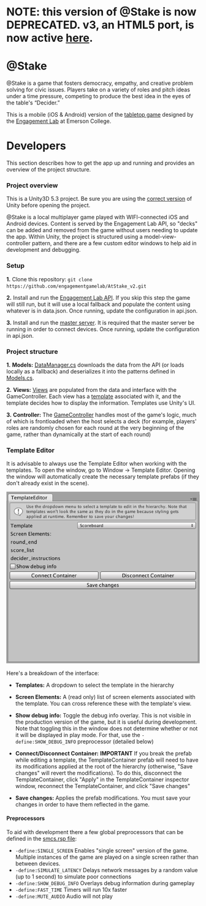 # NOTE: this version of @Stake is now DEPRECATED. v3, an HTML5 port, is now active [here](https://github.com/engagementgamelab/at-stake-v3).

@Stake
=======

@Stake is a game that fosters democracy, empathy, and creative problem solving for civic issues. Players take on a variety of roles and pitch ideas under a time pressure, competing to produce the best idea in the eyes of the table's “Decider.” 

This is a mobile (iOS & Android) version of the [tabletop game](https://elab.emerson.edu/projects/participation-and-engagement/atstake/) designed by the [Engagement Lab](http://elab.emerson.edu/) at Emerson College.

# Developers

This section describes how to get the app up and running and provides an overview of the project structure.

### Project overview
This is a Unity3D 5.3 project. Be sure you are using the [correct version](http://unity3d.com/unity/whats-new/unity-5.3.3) of Unity before opening the project.

@Stake is a local multiplayer game played with WIFI-connected iOS and Android devices. Content is served by the Engagement Lab API, so "decks" can be added and removed from the game without users needing to update the app. Within Unity, the project is structured using a model-view-controller pattern, and there are a few custom editor windows to help aid in development and debugging.

### Setup
**1.** Clone this repository: `git clone https://github.com/engagementgamelab/AtStake_v2.git`

**2.** Install and run the [Engagement Lab API](https://github.com/engagementgamelab/EL-API). If you skip this step the game will still run, but it will use a local fallback and populate the content using whatever is in data.json. Once running, update the configuration in api.json.

**3.** Install and run the [master server](https://github.com/engagementgamelab/master-server). It is required that the master server be running in order to connect devices. Once running, update the configuration in api.json.

### Project structure
**1.** **Models:** [DataManager.cs](https://github.com/engagementgamelab/AtStake_v2/blob/master/Assets/Scripts/Utilities/DataManager.cs) downloads the data from the API (or loads locally as a fallback) and deserializes it into the patterns defined in [Models.cs](https://github.com/engagementgamelab/AtStake_v2/blob/master/Assets/Scripts/Data/Models.cs).

**2.** **Views:** [Views](https://github.com/engagementgamelab/AtStake_v2/tree/master/Assets/Scripts/Screen/Views) are populated from the data and interface with the GameController. Each view has a [template](https://github.com/engagementgamelab/AtStake_v2/tree/master/Assets/Scripts/Screen/Templates) associated with it, and the template decides how to display the information. Templates use Unity's UI.

**3.** **Controller:** The [GameController](https://github.com/engagementgamelab/AtStake_v2/blob/master/Assets/Scripts/Data/GameController.cs) handles most of the game's logic, much of which is frontloaded when the host selects a deck (for example, players' roles are randomly chosen for each round at the very beginning of the game, rather than dynamically at the start of each round)

### Template Editor

It is advisable to always use the Template Editor when working with the templates. To open the window, go to Window -> Template Editor. Opening the window will automatically create the necessary template prefabs (if they don't already exist in the scene).

![Editor Window](https://github.com/engagementgamelab/AtStake_v2/raw/master/docs/template_editor.png "Editor Window")

Here's a breakdown of the interface:
* **Templates:** A dropdown to select the template in the hierarchy

* **Screen Elements:** A (read only) list of screen elements associated with the template. You can cross reference these with the template's view.

* **Show debug info:** Toggle the debug info overlay. This is not visible in the production version of the game, but it is useful during development. Note that toggling this in the window does not determine whether or not it will be displayed in play mode. For that, use the `-define:SHOW_DEBUG_INFO` preprocessor (detailed below)

* **Connect/Disconnect Container:** **IMPORTANT** If you break the prefab while editing a template, the TemplateContainer prefab will need to have its modifications applied at the root of the hierarchy (otherwise, "Save changes" will revert the modifications). To do this, disconnect the TemplateContainer, click "Apply" in the TemplateContainer inspector window, reconnect the TemplateContainer, and click "Save changes"

* **Save changes:** Applies the prefab modifications. You must save your changes in order to have them reflected in the game.

#### Preprocessors
To aid with development there a few global preprocessors that can be defined in the [smcs.rsp file](https://github.com/engagementgamelab/AtStake_v2/blob/master/Assets/smcs.rsp):
* `-define:SINGLE_SCREEN` Enables "single screen" version of the game. Multiple instances of the game are played on a single screen rather than between devices.
* `-define:SIMULATE_LATENCY` Delays network messages by a random value (up to 1 second) to simulate poor connections
* `-define:SHOW_DEBUG_INFO` Overlays debug information during gameplay
* `-define:FAST_TIME` Timers will run 10x faster
* `-define:MUTE_AUDIO` Audio will not play
